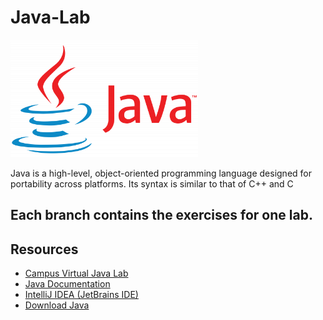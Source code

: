 # Java-Lab

<img src="java-logo.png" alt="java_logo" width="300" height="auto">

Java is a high-level, object-oriented programming language designed for portability across platforms. Its syntax is similar to that of C++ and C

## Each branch contains the exercises for one lab.

## Resources
- [Campus Virtual Java Lab](https://cv.upt.ro/course/view.php?id=3981)
- [Java Documentation](https://docs.oracle.com/en/java/javase/23/)
- [IntelliJ IDEA (JetBrains IDE)](https://www.jetbrains.com/idea/download/?section=windows)
- [Download Java](https://www.oracle.com/java/technologies/downloads/)
